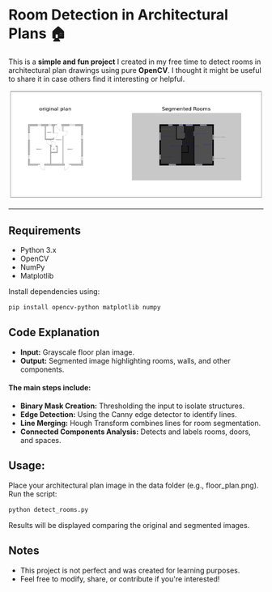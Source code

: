 # Room Detection in Architectural Plans 🏠

This is a **simple and fun project** I created in my free time to detect rooms in architectural plan drawings using pure **OpenCV**. I thought it might be useful to share it in case others find it interesting or helpful.



![sample](./sample/sample.png)


---

## Requirements
- Python 3.x
- OpenCV
- NumPy
- Matplotlib

Install dependencies using:
```bash
pip install opencv-python matplotlib numpy
```



## Code Explanation
- **Input:** Grayscale floor plan image.
- **Output:** Segmented image highlighting rooms, walls, and other components.


#### The main steps include:

- **Binary Mask Creation:** Thresholding the input to isolate structures.
- **Edge Detection:** Using the Canny edge detector to identify lines.
- **Line Merging:** Hough Transform combines lines for room segmentation.
- **Connected Components Analysis:** Detects and labels rooms, doors, and spaces.



## Usage:

Place your architectural plan image in the data folder (e.g., floor_plan.png). Run the script:
```bash
python detect_rooms.py
```
Results will be displayed comparing the original and segmented images.


## Notes
- This project is not perfect and was created for learning purposes.
- Feel free to modify, share, or contribute if you're interested!
